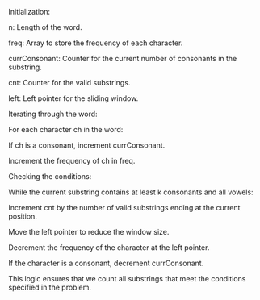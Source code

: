 Initialization:

n: Length of the word.

freq: Array to store the frequency of each character.

currConsonant: Counter for the current number of consonants in the substring.

cnt: Counter for the valid substrings.

left: Left pointer for the sliding window.

Iterating through the word:

For each character ch in the word:

If ch is a consonant, increment currConsonant.

Increment the frequency of ch in freq.

Checking the conditions:

While the current substring contains at least k consonants and all vowels:

Increment cnt by the number of valid substrings ending at the current position.

Move the left pointer to reduce the window size.

Decrement the frequency of the character at the left pointer.

If the character is a consonant, decrement currConsonant.

This logic ensures that we count all substrings that meet the conditions specified in the problem.